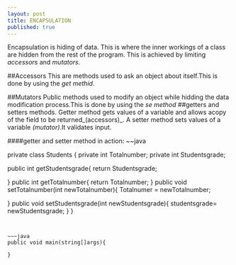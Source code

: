 ```yaml
---
layout: post
title: ENCAPSULATION
published: true
---
```


Encapsulation is hiding of data. This is where the inner workings of a class are hidden from the rest of the program.
This is achieved by limiting _accessors_ and _mutators_.

##Accessors
This are methods used to ask an object about itself.This is done by using the _get methid_.

##Mutators
Public methods used to modify an object while hidding the data modification process.This is done by using the _se method_
##getters and setters methods.
Getter method gets values of a variable and allows acopy of the field to be returned_(accessors)_.
A setter method sets values of a variable _(mutator)_.It validates input.

####getter and setter method in action:
~~java

private class Students
{
private int Totalnumber;
private int Studentsgrade;

public int getStudentsgrade{
 return Studentsgrade;

}
public int getTotalnumber{
return Totalnumber;
}
public void setTotalnumber(int newTotalnumber){
Totalnumer = newTotalnumber;

}
public void setStudentsgrade(int newStudentsgrade){
studentsgrade= newStudentsgrade;
}
}

~~~


~~~java
public void main(string[]args){

}
~~~